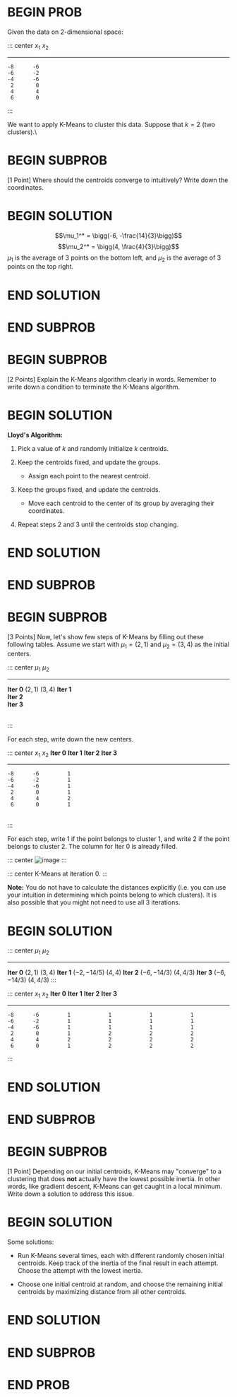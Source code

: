 # BEGIN PROB

<!-- \[**Clustering**\]\[7 Points\] -->

Given the data on 2-dimensional space:

::: center
   $x_1$   $x_2$
  ------- -------
    -8      -6
    -6      -2
    -4      -6
     2       0
     4       4
     6       0
:::

<!-- ::: center
![image](K-Means.png)
::: -->

We want to apply K-Means to cluster this data. Suppose that $k = 2$ (two
clusters).\

# BEGIN SUBPROB

\[1 Point\] Where should the centroids converge to intuitively? Write
down the coordinates.

# BEGIN SOLUTION

$$\mu_1^* = \bigg(-6, -\frac{14}{3}\bigg)$$
$$\mu_2^* = \bigg(4, \frac{4}{3}\bigg)$$ $\mu_1$ is the average of 3
points on the bottom left, and $\mu_2$ is the average of 3 points on the
top right.

# END SOLUTION

# END SUBPROB

# BEGIN SUBPROB

\[2 Points\] Explain the K-Means algorithm clearly in words. Remember to
write down a condition to terminate the K-Means algorithm.

# BEGIN SOLUTION


**Lloyd's Algorithm:**

1.  Pick a value of $k$ and randomly initialize $k$ centroids.

2.  Keep the centroids fixed, and update the groups.

    -   Assign each point to the nearest centroid.

3.  Keep the groups fixed, and update the centroids.

    -   Move each centroid to the center of its group by averaging their
        coordinates.

4.  Repeat steps 2 and 3 until the centroids stop changing.

# END SOLUTION

# END SUBPROB

# BEGIN SUBPROB

\[3 Points\] Now, let's show few steps of K-Means by filling out these
following tables. Assume we start with $\mu_1 = (2, 1)$ and
$\mu_2 = (3, 4)$ as the initial centers.

::: center
                $\mu_1$    $\mu_2$
  ------------ ---------- ----------
   **Iter 0**   $(2, 1)$   $(3, 4)$
   **Iter 1**             
   **Iter 2**             
   **Iter 3**             

\
:::

For each step, write down the new centers.

::: center
   $x_1$   $x_2$   **Iter 0**   **Iter 1**   **Iter 2**   **Iter 3**
  ------- ------- ------------ ------------ ------------ ------------
    -8      -6         1                                 
    -6      -2         1                                 
    -4      -6         1                                 
     2       0         1                                 
     4       4         2                                 
     6       0         1                                 

\
:::

For each step, write 1 if the point belongs to cluster 1, and write 2 if
the point belongs to cluster 2. The column for Iter 0 is already filled.

::: center
![image](K-Means_Iter_0.png)
:::

::: center
K-Means at iteration 0.
:::

**Note:** You do not have to calculate the distances explicitly (i.e.
you can use your intuition in determining which points belong to which
clusters). It is also possible that you might not need to use all 3
iterations.

# BEGIN SOLUTION

::: center
                   $\mu_1$       $\mu_2$
  ------------ --------------- ------------
   **Iter 0**     $(2, 1)$       $(3, 4)$
   **Iter 1**   $(-2, -14/5)$    $(4, 4)$
   **Iter 2**   $(-6,-14/3)$    $(4, 4/3)$
   **Iter 3**   $(-6, -14/3)$   $(4, 4/3)$
:::

::: center
   $x_1$   $x_2$   **Iter 0**   **Iter 1**   **Iter 2**   **Iter 3**
  ------- ------- ------------ ------------ ------------ ------------
    -8      -6         1            1            1            1
    -6      -2         1            1            1            1
    -4      -6         1            1            1            1
     2       0         1            2            2            2
     4       4         2            2            2            2
     6       0         1            2            2            2
:::

<!-- ::: center
![image](K-Means_Iter_final.png)
::: -->

# END SOLUTION

# END SUBPROB

# BEGIN SUBPROB

\[1 Point\] Depending on our initial centroids, K-Means may "converge"
to a clustering that does **not** actually have the lowest possible
inertia. In other words, like gradient descent, K-Means can get caught
in a local minimum. Write down a solution to address this issue.

# BEGIN SOLUTION

Some solutions:

-   Run K-Means several times, each with different randomly chosen
    initial centroids. Keep track of the inertia of the final result in
    each attempt. Choose the attempt with the lowest inertia.

-   Choose one initial centroid at random, and choose the remaining
    initial centroids by maximizing distance from all other centroids.

# END SOLUTION

# END SUBPROB

# END PROB